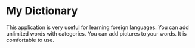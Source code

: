 # My Dictionary

This application is very useful for learning foreign languages. You can add unlimited words with categories. You can add pictures to your words.  It is comfortable to use.
